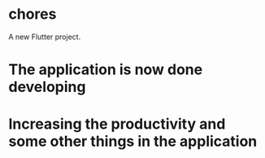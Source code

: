 # chores

A new Flutter project.

# The application is now done developing
# Increasing the productivity and some other things in the application